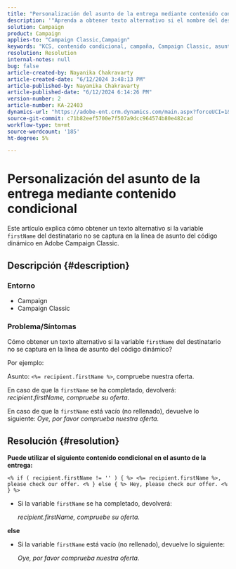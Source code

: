 ```yaml
---
title: "Personalización del asunto de la entrega mediante contenido condicional"
description: '"Aprenda a obtener texto alternativo si el nombre del destinatario no se captura en la línea de asunto del código dinámico en Campaign Classic".'
solution: Campaign
product: Campaign
applies-to: "Campaign Classic,Campaign"
keywords: "KCS, contenido condicional, campaña, Campaign Classic, asunto de la entrega"
resolution: Resolution
internal-notes: null
bug: false
article-created-by: Nayanika Chakravarty
article-created-date: "6/12/2024 3:48:13 PM"
article-published-by: Nayanika Chakravarty
article-published-date: "6/12/2024 6:14:26 PM"
version-number: 2
article-number: KA-22403
dynamics-url: "https://adobe-ent.crm.dynamics.com/main.aspx?forceUCI=1&pagetype=entityrecord&etn=knowledgearticle&id=e17b0929-d328-ef11-840b-0022480a40c2"
source-git-commit: c71b82eef5700e7f507a9dcc964574b80e482cad
workflow-type: tm+mt
source-wordcount: '185'
ht-degree: 5%

---
```


# Personalización del asunto de la entrega mediante contenido condicional


Este artículo explica cómo obtener un texto alternativo si la variable `firstName` del destinatario no se captura en la línea de asunto del código dinámico en Adobe Campaign Classic.

## Descripción {#description}


### <b>Entorno</b>

- Campaign
- Campaign Classic


### <b>Problema/Síntomas</b>

Cómo obtener un texto alternativo si la variable `firstName` del destinatario no se captura en la línea de asunto del código dinámico?

Por ejemplo:

Asunto: `<%= recipient.firstName %>`, compruebe nuestra oferta.

En caso de que la `firstName` se ha completado, devolverá: *recipient.firstName, compruebe su oferta*.

En caso de que la `firstName` está vacío (no rellenado), devuelve lo siguiente: *Oye, por favor comprueba nuestra oferta.*




## Resolución {#resolution}


<b>Puede utilizar el siguiente contenido condicional en el asunto de la entrega:</b>

`<% if ( recipient.firstName != '' ) { %> <%= recipient.firstName %>, please check our offer. <% } else { %> Hey, please check our offer. <% } %>`

- Si la variable `firstName` se ha completado, devolverá:

  *recipient.firstName, compruebe su oferta.*


<b>else</b>

- Si la variable `firstName` está vacío (no rellenado), devuelve lo siguiente:

  *Oye, por favor comprueba nuestra oferta.*

